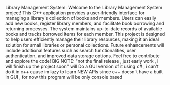 Library Management System:
Welcome to the Library Management System project! This C++ application provides a user-friendly interface for managing a library's collection of books and members. Users can easily add new books, register library members, and facilitate book borrowing and returning processes. The system maintains up-to-date records of available books and tracks borrowed items for each member. This project is designed to help users efficiently manage their library resources, making it an ideal solution for small libraries or personal collections. Future enhancements will include additional features such as search functionalities, user authentication, and improved data storage options. Feel free to contribute and explore the code!
BIG NOTE:
"not the final release , just early work , i will finish up the project soon"
will Do a GUI version of it using c# , i can't do it in c++ cause im lazy to learn NEW APIs since c++ doesn't have a built in GUI , for now this program will be only console based 
